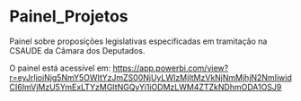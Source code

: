 # Painel_Projetos
Painel sobre proposições legislativas especificadas em tramitação na CSAUDE da Câmara dos Deputados.

O painel está acessível em: https://app.powerbi.com/view?r=eyJrIjoiNjg5NmY5OWItYzJmZS00NjUyLWIzMjItMzVkNjNmMjhjN2NmIiwidCI6ImVjMzU5YmExLTYzMGItNGQyYi1iODMzLWM4ZTZkNDhmODA1OSJ9

